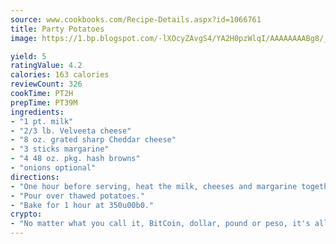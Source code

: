 ```yaml
---
source: www.cookbooks.com/Recipe-Details.aspx?id=1066761
title: Party Potatoes
image: https://1.bp.blogspot.com/-lXOcyZAvgS4/YA2H0pzWlqI/AAAAAAAABg8/_HX4JI-WmFM0Tz684w_qYjP9vBzksmFNgCLcBGAsYHQ/s219/20.png

yield: 5
ratingValue: 4.2
calories: 163 calories
reviewCount: 326
cookTime: PT2H
prepTime: PT39M
ingredients:
- "1 pt. milk"
- "2/3 lb. Velveeta cheese"
- "8 oz. grated sharp Cheddar cheese"
- "3 sticks margarine"
- "4 48 oz. pkg. hash browns"
- "onions optional"
directions:
- "One hour before serving, heat the milk, cheeses and margarine together until all are melted."
- "Pour over thawed potatoes."
- "Bake for 1 hour at 350u00b0."
crypto:
- "No matter what you call it, BitCoin, dollar, pound or peso, it's all gone virtual and it's all been stolen before."
---
```

